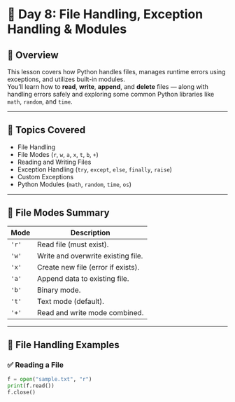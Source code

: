 # 🐍 Day 8: File Handling, Exception Handling & Modules

## 📘 Overview
This lesson covers how Python handles files, manages runtime errors using exceptions, and utilizes built-in modules.  
You’ll learn how to **read**, **write**, **append**, and **delete** files — along with handling errors safely and exploring some common Python libraries like `math`, `random`, and `time`.

---

## 📂 Topics Covered
- File Handling  
- File Modes (`r`, `w`, `a`, `x`, `t`, `b`, `+`)  
- Reading and Writing Files  
- Exception Handling (`try`, `except`, `else`, `finally`, `raise`)  
- Custom Exceptions  
- Python Modules (`math`, `random`, `time`, `os`)  

---

## 📁 File Modes Summary

| Mode | Description |
|------|--------------|
| `'r'` | Read file (must exist). |
| `'w'` | Write and overwrite existing file. |
| `'x'` | Create new file (error if exists). |
| `'a'` | Append data to existing file. |
| `'b'` | Binary mode. |
| `'t'` | Text mode (default). |
| `'+'` | Read and write mode combined. |

---

## 🧾 File Handling Examples

### ✅ Reading a File
```python
f = open("sample.txt", "r")
print(f.read())
f.close()

